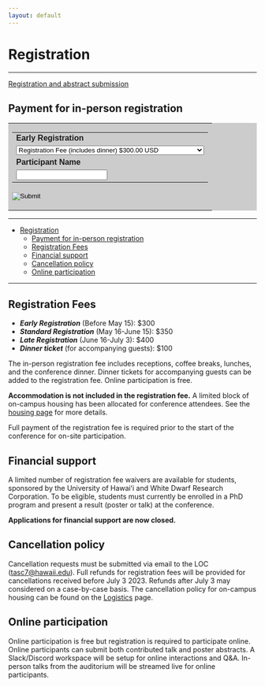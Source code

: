 ```yaml
---
layout: default
---
```


# Registration
----

<a href="https://forms.office.com/r/WieQBNy0dV" class="btn btn-primary btn-lg" role="button">Registration and abstract submission</a>

##  Payment for in-person registration

<table bgcolor="#cccccc" cellpadding="5" border="0"><tbody><tr><td>
<form action="https://www.paypal.com/cgi-bin/webscr" method="post" target="_top">
  <input type="hidden" name="cmd" value="_s-xclick">
  <input type="hidden" name="hosted_button_id" value="KAL4TZNLX2R8S">
  <table>
    <tbody><tr><td><input type="hidden" name="on0" value="Early Registration"><font face="Arial"><b>Early Registration</b></font></td></tr><tr><td><select name="os0">
	  <option value="Registration Fee">Registration Fee (includes dinner) $300.00 USD</option>
	  <option value="Registration +1 Dinner">Registration + Dinner for Accompanying Guest $400.00 USD</option>
	  <option value="Dinner ticket only">Dinner ticket only $100.00 USD</option>
    </select> </td></tr>
    <tr><td><input type="hidden" name="on1" value="Participant Name"><font face="Arial"><b>Participant Name</b></font></td></tr><tr><td><input type="text" name="os1" maxlength="200"></td></tr>
  </tbody></table>
  <input type="hidden" name="currency_code" value="USD">
  <input type="image" src="https://www.paypalobjects.com/en_US/i/btn/btn_paynowCC_LG.gif" border="0" name="submit">
  <img alt="" border="0" src="https://www.paypalobjects.com/en_US/i/scr/pixel.gif" width="1" height="1">
</form>
</td></tr></tbody></table>



----

- [Registration](#registration)
  - [Payment for in-person registration](#payment-for-in-person-registration)
  - [Registration Fees](#registration-fees)
  - [Financial support](#financial-support)
  - [Cancellation policy](#cancellation-policy)
  - [Online participation](#online-participation)

----

## Registration Fees

- ***Early Registration*** (Before May 15): $300  
- ***Standard Registration*** (May 16-June 15): $350  
- ***Late Registration*** (June 16-July 3): $400  
- ***Dinner ticket*** (for accompanying guests): $100

The in-person registration fee includes receptions, coffee breaks, lunches, and the conference dinner. Dinner tickets for accompanying guests can be added to the registration fee. Online participation is free.

**Accommodation is not included in the registration fee.** A limited block of on-campus housing has been allocated for conference attendees. See the [housing page](/logistics/#accomodation) for more details. 

Full payment of the registration fee is required prior to the start of the conference for on-site participation. 

## Financial support

A limited number of registration fee waivers are available for students, sponsored by the University of Hawaiʻi and White Dwarf Research Corporation. To be eligible, students must currently be enrolled in a PhD program and present a result (poster or talk) at the conference. 

**Applications for financial support are now closed.**

<!---
<a href="https://forms.office.com/r/1eqCi4UfaD" class="btn btn-primary" role="button">Apply for financial support</a>
-->

## Cancellation policy

Cancellation requests must be submitted via email to the LOC (<tasc7@hawaii.edu>). Full refunds for registration fees will be provided for cancellations received before July 3 2023. Refunds after July 3 may considered on a case-by-case basis. The cancellation policy for on-campus housing can be found on the [Logistics](/logistics/#accomodation) page.   

## Online participation

Online participation is free but registration is required to participate online. Online participants can submit both contributed talk and poster abstracts. A Slack/Discord workspace will be setup for online interactions and Q&A. In-person talks from the auditorium will be streamed live for online participants.   


